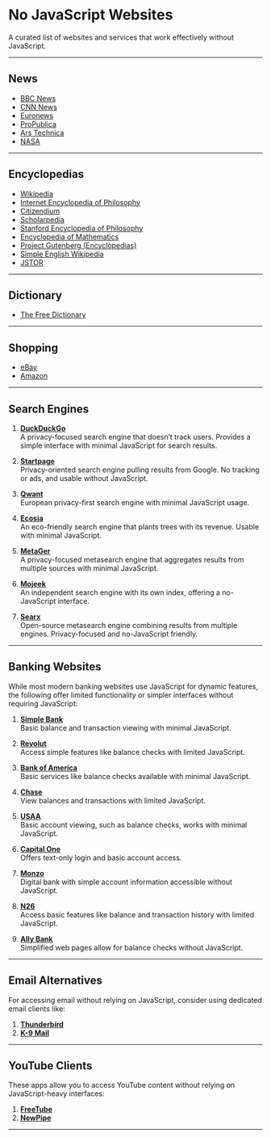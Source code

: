 # No JavaScript Websites

A curated list of websites and services that work effectively without JavaScript.

---

## News
- [BBC News](https://www.bbc.co.uk/news)
- [CNN News](https://edition.cnn.com)
- [Euronews](https://www.euronews.com)
- [ProPublica](https://www.propublica.org)
- [Ars Technica](https://arstechnica.com)
- [NASA](https://www.nasa.gov)

---

## Encyclopedias
- [Wikipedia](https://www.wikipedia.org)
- [Internet Encyclopedia of Philosophy](https://www.iep.utm.edu)
- [Citizendium](https://en.citizendium.org/wiki/Main_Page)
- [Scholarpedia](http://www.scholarpedia.org/)
- [Stanford Encyclopedia of Philosophy](https://plato.stanford.edu)
- [Encyclopedia of Mathematics](https://www.encyclopediaofmath.org/)
- [Project Gutenberg (Encyclopedias)](https://www.gutenberg.org)
- [Simple English Wikipedia](https://simple.wikipedia.org)
- [JSTOR](https://www.jstor.org)

---

## Dictionary
- [The Free Dictionary](https://www.thefreedictionary.com)

---

## Shopping
- [eBay](https://www.ebay.com)
- [Amazon](https://www.amazon.com)

---

## Search Engines

1. **[DuckDuckGo](https://duckduckgo.com)**  
   A privacy-focused search engine that doesn’t track users. Provides a simple interface with minimal JavaScript for search results.

2. **[Startpage](https://www.startpage.com)**  
   Privacy-oriented search engine pulling results from Google. No tracking or ads, and usable without JavaScript.

3. **[Qwant](https://www.qwant.com)**  
   European privacy-first search engine with minimal JavaScript usage.

4. **[Ecosia](https://www.ecosia.org)**  
   An eco-friendly search engine that plants trees with its revenue. Usable with minimal JavaScript.

5. **[MetaGer](https://metager.de/en)**  
   A privacy-focused metasearch engine that aggregates results from multiple sources with minimal JavaScript.

6. **[Mojeek](https://www.mojeek.com)**  
   An independent search engine with its own index, offering a no-JavaScript interface.

7. **[Searx](https://searx.me)**  
   Open-source metasearch engine combining results from multiple engines. Privacy-focused and no-JavaScript friendly.

---

## Banking Websites

While most modern banking websites use JavaScript for dynamic features, the following offer limited functionality or simpler interfaces without requiring JavaScript:

1. **[Simple Bank](https://www.simple.com)**  
   Basic balance and transaction viewing with minimal JavaScript.

2. **[Revolut](https://www.revolut.com)**  
   Access simple features like balance checks with limited JavaScript.

3. **[Bank of America](https://www.bankofamerica.com)**  
   Basic services like balance checks available with minimal JavaScript.

4. **[Chase](https://www.chase.com)**  
   View balances and transactions with limited JavaScript.

5. **[USAA](https://www.usaa.com)**  
   Basic account viewing, such as balance checks, works with minimal JavaScript.

6. **[Capital One](https://www.capitalone.com)**  
   Offers text-only login and basic account access.

7. **[Monzo](https://monzo.com)**  
   Digital bank with simple account information accessible without JavaScript.

8. **[N26](https://n26.com)**  
   Access basic features like balance and transaction history with limited JavaScript.

9. **[Ally Bank](https://www.ally.com)**  
   Simplified web pages allow for balance checks without JavaScript.

---

## Email Alternatives
For accessing email without relying on JavaScript, consider using dedicated email clients like:

1. **[Thunderbird](https://www.mozilla.org/en-US/thunderbird/)**  
2. **[K-9 Mail](https://k9mail.app/)**

---

## YouTube Clients
These apps allow you to access YouTube content without relying on JavaScript-heavy interfaces:

1. **[FreeTube](https://freetubeapp.io)**  
2. **[NewPipe](https://newpipe.net)**

---
